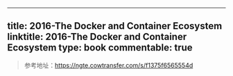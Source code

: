 
---
title: 2016-The Docker and Container Ecosystem
linktitle: 2016-The Docker and Container Ecosystem
type: book
commentable: true
---

> 参考地址：https://ngte.cowtransfer.com/s/f1375f6565554d

    